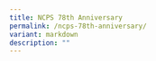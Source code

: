 ```yaml
---
title: NCPS 78th Anniversary
permalink: /ncps-78th-anniversary/
variant: markdown
description: ""
---
```


